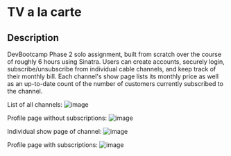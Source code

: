 # TV a la carte

## Description
DevBootcamp Phase 2 solo assignment, built from scratch over the course of roughly 6 hours using Sinatra. Users can create accounts, securely login, subscribe/unsubscribe from individual cable channels, and keep track of their monthly bill. Each channel's show page lists its monthly price as well as an up-to-date count of the number of customers currently subscribed to the channel.

List of all channels:
![image](https://cloud.githubusercontent.com/assets/19498387/23674055/29c35fa6-033a-11e7-84f1-d3a43d05c834.png)

Profile page without subscriptions:
![image](https://cloud.githubusercontent.com/assets/19498387/23674035/1b5a7b3e-033a-11e7-952a-b3a1ae32b120.png)

Individual show page of channel:
![image](https://cloud.githubusercontent.com/assets/19498387/23674047/211e2084-033a-11e7-81b9-9d7e7ee7c77e.png)

Profile page with subscriptions:
![image](https://cloud.githubusercontent.com/assets/19498387/23674054/27de4890-033a-11e7-80c9-7728e3a038c2.png)
